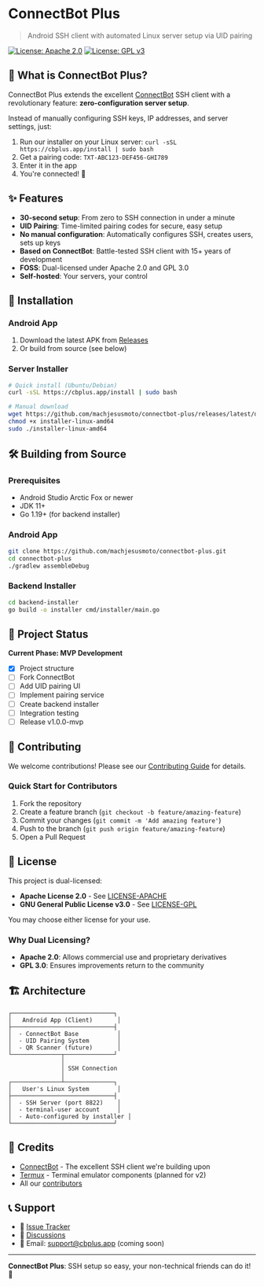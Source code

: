 # ConnectBot Plus

> Android SSH client with automated Linux server setup via UID pairing

[![License: Apache 2.0](https://img.shields.io/badge/License-Apache%202.0-blue.svg)](https://opensource.org/licenses/Apache-2.0)
[![License: GPL v3](https://img.shields.io/badge/License-GPLv3-blue.svg)](https://www.gnu.org/licenses/gpl-3.0)

## 🚀 What is ConnectBot Plus?

ConnectBot Plus extends the excellent [ConnectBot](https://github.com/connectbot/connectbot) SSH client with a revolutionary feature: **zero-configuration server setup**. 

Instead of manually configuring SSH keys, IP addresses, and server settings, just:

1. Run our installer on your Linux server: `curl -sSL https://cbplus.app/install | sudo bash`
2. Get a pairing code: `TXT-ABC123-DEF456-GHI789`
3. Enter it in the app
4. You're connected! 🎉

## ✨ Features

- **30-second setup**: From zero to SSH connection in under a minute
- **UID Pairing**: Time-limited pairing codes for secure, easy setup
- **No manual configuration**: Automatically configures SSH, creates users, sets up keys
- **Based on ConnectBot**: Battle-tested SSH client with 15+ years of development
- **FOSS**: Dual-licensed under Apache 2.0 and GPL 3.0
- **Self-hosted**: Your servers, your control

## 📱 Installation

### Android App
1. Download the latest APK from [Releases](https://github.com/machjesusmoto/connectbot-plus/releases)
2. Or build from source (see below)

### Server Installer
```bash
# Quick install (Ubuntu/Debian)
curl -sSL https://cbplus.app/install | sudo bash

# Manual download
wget https://github.com/machjesusmoto/connectbot-plus/releases/latest/download/installer-linux-amd64
chmod +x installer-linux-amd64
sudo ./installer-linux-amd64
```

## 🛠️ Building from Source

### Prerequisites
- Android Studio Arctic Fox or newer
- JDK 11+
- Go 1.19+ (for backend installer)

### Android App
```bash
git clone https://github.com/machjesusmoto/connectbot-plus.git
cd connectbot-plus
./gradlew assembleDebug
```

### Backend Installer
```bash
cd backend-installer
go build -o installer cmd/installer/main.go
```

## 🎯 Project Status

**Current Phase: MVP Development**

- [x] Project structure
- [ ] Fork ConnectBot
- [ ] Add UID pairing UI
- [ ] Implement pairing service
- [ ] Create backend installer
- [ ] Integration testing
- [ ] Release v1.0.0-mvp

## 🤝 Contributing

We welcome contributions! Please see our [Contributing Guide](CONTRIBUTING.md) for details.

### Quick Start for Contributors
1. Fork the repository
2. Create a feature branch (`git checkout -b feature/amazing-feature`)
3. Commit your changes (`git commit -m 'Add amazing feature'`)
4. Push to the branch (`git push origin feature/amazing-feature`)
5. Open a Pull Request

## 📄 License

This project is dual-licensed:
- **Apache License 2.0** - See [LICENSE-APACHE](LICENSE-APACHE)
- **GNU General Public License v3.0** - See [LICENSE-GPL](LICENSE-GPL)

You may choose either license for your use.

### Why Dual Licensing?
- **Apache 2.0**: Allows commercial use and proprietary derivatives
- **GPL 3.0**: Ensures improvements return to the community

## 🏗️ Architecture

```
┌─────────────────────────────┐
│   Android App (Client)       │
├─────────────────────────────┤
│  - ConnectBot Base           │
│  - UID Pairing System        │
│  - QR Scanner (future)       │
└──────────────┬──────────────┘
               │
               │ SSH Connection
               │
┌──────────────┴──────────────┐
│   User's Linux System        │
├─────────────────────────────┤
│  - SSH Server (port 8822)    │
│  - terminal-user account     │
│  - Auto-configured by installer │
└─────────────────────────────┘
```

## 🙏 Credits

- [ConnectBot](https://github.com/connectbot/connectbot) - The excellent SSH client we're building upon
- [Termux](https://github.com/termux) - Terminal emulator components (planned for v2)
- All our [contributors](https://github.com/machjesusmoto/connectbot-plus/graphs/contributors)

## 📞 Support

- 🐛 [Issue Tracker](https://github.com/machjesusmoto/connectbot-plus/issues)
- 💬 [Discussions](https://github.com/machjesusmoto/connectbot-plus/discussions)
- 📧 Email: support@cbplus.app (coming soon)

---

**ConnectBot Plus**: SSH setup so easy, your non-technical friends can do it! 🚀